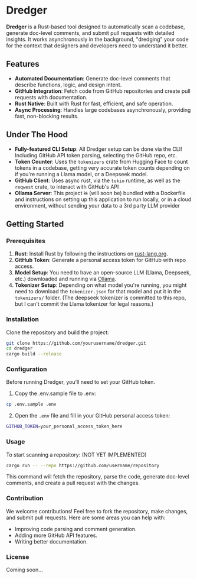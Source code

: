 # Dredger

**Dredger** is a Rust-based tool designed to automatically scan a codebase, generate doc-level comments, and submit pull requests with detailed insights. It works asynchronously in the background, "dredging" your code for the context that designers and developers need to understand it better.

## Features

- **Automated Documentation**: Generate doc-level comments that describe functions, logic, and design intent.
- **GitHub Integration**: Fetch code from GitHub repositories and create pull requests with documentation.
- **Rust Native**: Built with Rust for fast, efficient, and safe operation.
- **Async Processing**: Handles large codebases asynchronously, providing fast, non-blocking results.

## Under The Hood

- **Fully-featured CLI Setup**: All Dredger setup can be done via the CLI! Including GitHub API token parsing, selecting the GitHub repo, etc.
- **Token Counter**: Uses the `tokenizers` crate from Hugging Face to count tokens in a codebase, getting very accurate token counts depending on if you're running a Llama model, or a Deepseek model.
- **GitHub Client**: Uses async rust, via the `tokio` runtime, as well as the `reqwest` crate, to interact with GitHub's API
- **Ollama Server**: This project ~~is~~ (will soon be) bundled with a Dockerfile and instructions on setting up this application to run locally, or in a cloud environment, without sending your data to a 3rd party LLM provider

## Getting Started

### Prerequisites

1. **Rust**: Install Rust by following the instructions on [rust-lang.org](https://www.rust-lang.org/learn/get-started).
2. **GitHub Token**: Generate a personal access token for GitHub with repo access.
3. **Model Setup**: You need to have an open-source LLM (Llama, Deepseek, etc.) downloaded and running via [Ollama](https://ollama.com/).
4. **Tokenizer Setup**: Depending on what model you're running, you might need to download the `tokenizer.json` for that model and put it in the `tokenizers/` folder. (The deepseek tokenizer is committed to this repo, but I can't commit the Llama tokenizer for legal reasons.)

### Installation

Clone the repository and build the project:

```bash
git clone https://github.com/yourusername/dredger.git
cd dredger
cargo build --release
```

### Configuration

Before running Dredger, you'll need to set your GitHub token.

1. Copy the .env.sample file to .env:

```bash
cp .env.sample .env
```

2. Open the `.env` file and fill in your GitHub personal access token:

```bash
GITHUB_TOKEN=your_personal_access_token_here
```


### Usage
To start scanning a repository:
(NOT YET IMPLEMENTED)
```bash
cargo run -- --repo https://github.com/username/repository
```

This command will fetch the repository, parse the code, generate doc-level comments, and create a pull request with the changes.


### Contribution
We welcome contributions! Feel free to fork the repository, make changes, and submit pull requests. Here are some areas you can help with:

- Improving code parsing and comment generation.
- Adding more GitHub API features.
- Writing better documentation.


### License

Coming soon...
